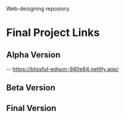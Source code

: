Web-designing reposiory.
# Final Project Links 

## Alpha Version 
-- https://blissful-edison-940e84.netlify.app/
## Beta Version
## Final Version
